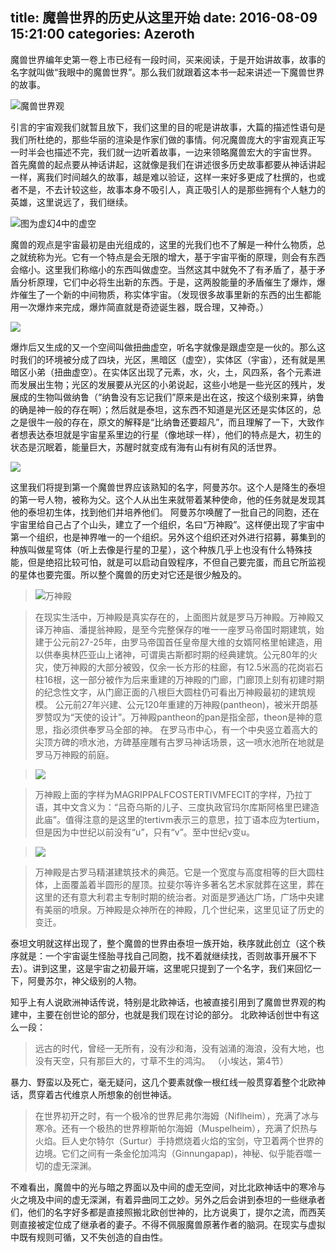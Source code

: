 title: 魔兽世界的历史从这里开始
date: 2016-08-09 15:21:00
categories: Azeroth
-----------

魔兽世界编年史第一卷上市已经有一段时间，买来阅读，于是开始讲故事，故事的名字就叫做“我眼中的魔兽世界”。那么我们就跟着这本书一起来讲述一下魔兽世界的故事。

![魔兽世界观](http://upload-images.jianshu.io/upload_images/1429775-5f02f9f7c5f87fac.jpg?imageMogr2/auto-orient/strip%7CimageView2/2/w/1240)
<!-- more -->

引言的宇宙观我们就暂且放下，我们这里的目的呢是讲故事，大篇的描述性语句是我们所杜绝的，那些华丽的渲染是作家们做的事情。何况魔兽庞大的宇宙观真正写一时半会也描述不完，我们就一边听着故事，一边来领略魔兽宏大的宇宙世界。 
首先魔兽的起点要从神话讲起，这就像是我们在讲述很多历史故事都要从神话讲起一样，离我们时间越久的故事，越是难以验证，这样一来好多更成了杜撰的，也或者不是，不去计较这些，故事本身不吸引人，真正吸引人的是那些拥有个人魅力的英雄，这里说远了，我们继续。

![图为虚幻4中的虚空](http://upload-images.jianshu.io/upload_images/1429775-15d74344dff9964c.jpg?imageMogr2/auto-orient/strip%7CimageView2/2/w/1240)

魔兽的观点是宇宙最初是由光组成的，这里的光我们也不了解是一种什么物质，总之就统称为光。它有一个特点是会无限的增大，基于宇宙平衡的原理，则会有东西会缩小。这里我们称缩小的东西叫做虚空。当然这其中就免不了有矛盾了，基于矛盾分析原理，它们中必将生出新的东西。于是，这两股能量的矛盾催生了爆炸，爆炸催生了一个新的中间物质，称实体宇宙。（发现很多故事里新的东西的出生都能用一次爆炸来完成，爆炸简直就是奇迹诞生器，既合理，又神奇。）

![](http://upload-images.jianshu.io/upload_images/1429775-d4fbfa12c5ec0c07.jpg?imageMogr2/auto-orient/strip%7CimageView2/2/w/1240)
 
爆炸后又生成的又一个空间叫做扭曲虚空，听名字就像是跟虚空是一伙的。那么这时我们的环境被分成了四块，光区，黑暗区（虚空），实体区（宇宙），还有就是黑暗区小弟（扭曲虚空）。在实体区出现了元素，水，火，土，风四系，各个元素进而发展出生物；光区的发展要从光区的小弟说起，这些小地是一些光区的残片，发展成的生物叫做纳鲁（“纳鲁没有忘记我们”原来是出在这，按这个级别来算，纳鲁的确是神一般的存在啊）；然后就是泰坦，这东西不知道是光区还是实体区的，总之是很牛一般的存在，原文的解释是“比纳鲁还要超凡”，而且理解了一下，大致作者想表达泰坦就是宇宙星系里边的行星（像地球一样），他们的特点是大，初生的状态是沉眠着，能量巨大，苏醒时就变成有海有山有树有风的活世界。

![](http://upload-images.jianshu.io/upload_images/1429775-224f58c00b0815cc.jpg?imageMogr2/auto-orient/strip%7CimageView2/2/w/1240)
 
这里我们将提到第一个魔兽世界应该熟知的名字，阿曼苏尔。这个人是降生的泰坦的第一号人物，被称为父。这个人从出生来就带着某种使命，他的任务就是发现其他的泰坦初生体，找到他们并培养他们。 阿曼苏尔唤醒了一批自己的同胞，还在宇宙里给自己占了个山头，建立了一个组织，名曰“万神殿”。这样便出现了宇宙中第一个组织，也是神界唯一的一个组织。另外这个组织还对外进行招募，募集到的种族叫做星穹体（听上去像是行星的卫星），这个种族几乎上也没有什么特殊技能，但是绝招比较可怕，就是可以启动自毁程序，不但自己要完蛋，而且它所监视的星体也要完蛋。所以整个魔兽的历史对它还是很少触及的。


>![万神殿](http://upload-images.jianshu.io/upload_images/1429775-1db31a66d9227f2c.jpg?imageMogr2/auto-orient/strip%7CimageView2/2/w/1240)
  
>在现实生活中，万神殿是真实存在的，上面图片就是罗马万神殿。万神殿又译万神庙、潘提翁神殿，是至今完整保存的唯一一座罗马帝国时期建筑，始建于公元前27-25年，由罗马帝国首任皇帝屋大维的女婿阿格里帕建造，用以供奉奥林匹亚山上诸神，可谓奥古斯都时期的经典建筑。公元80年的火灾，使万神殿的大部分被毁，仅余一长方形的柱廊，有12.5米高的花岗岩石柱16根，这一部分被作为后来重建的万神殿的门廊，门廊顶上刻有初建时期的纪念性文字，从门廊正面的八根巨大圆柱仍可看出万神殿最初的建筑规模。
公元前27年兴建、公元120年重建的万神殿(pantheon)，被米开朗基罗赞叹为“天使的设计”。万神殿pantheon的pan是指全部，theon是神的意思，指必须供奉罗马全部的神。
在罗马市中心，有一个中央竖立着高大的尖顶方碑的喷水池，方碑基座雕有古罗马神话场景，这一喷水池所在地就是罗马万神殿的前庭。

>![](http://upload-images.jianshu.io/upload_images/1429775-5ac7692c390670e6.jpg?imageMogr2/auto-orient/strip%7CimageView2/2/w/1240)

>万神殿上面的字样为MAGRIPPALFCOSTERTIVMFECIT的字样，乃拉丁语，其中文含义为：“吕奇乌斯的儿子、三度执政官玛尔库斯阿格里巴建造此庙”。值得注意的是这里的tertivm表示三的意思，拉丁语本应为tertium，但是因为中世纪以前没有“u”，只有“v”。至中世纪v变u。

>![](http://upload-images.jianshu.io/upload_images/1429775-708fe75018dde5d6.jpg?imageMogr2/auto-orient/strip%7CimageView2/2/w/1240)

>万神殿是古罗马精湛建筑技术的典范。它是一个宽度与高度相等的巨大圆柱体，上面覆盖着半圆形的屋顶。拉斐尔等许多著名艺术家就葬在这里，葬在这里的还有意大利君主专制时期的统治者。对面是罗通达广场，广场中央建有美丽的喷泉。万神殿是众神所在的神殿，几个世纪来，这里见证了历史的变迁。


泰坦文明就这样出现了，整个魔兽的世界由泰坦一族开始，秩序就此创立（这个秩序就是：一个宇宙诞生怪胎寻找自己同胞，找不着就继续找，否则故事开展不下去）。讲到这里，这是宇宙之初最开端，这里呢只提到了一个名字，我们来回忆一下，阿曼苏尔，神父级别的人物。

知乎上有人说欧洲神话传说，特别是北欧神话，也被直接引用到了魔兽世界观的构建中，主要在创世论的部分，也就是我们现在讨论的部分。
北欧神话创世中有这么一段：
>远古的时代，曾经一无所有，没有沙和海，没有汹涌的海浪，没有大地，也没有天空，只有那巨大的，寸草不生的鸿沟。	（小埃达，第4节）

暴力、野蛮以及死亡，毫无疑问，这几个要素就像一根红线一般贯穿着整个北欧神话，贯穿着古代维京人所想象的创世神话。
>在世界初开之时，有一个极冷的世界尼弗尔海姆（Niflheim），充满了冰与寒冷。还有一个极热的世界穆斯帕尔海姆（Muspelheim），充满了炽热与火焰。巨人史尔特尔（Surtur）手持燃烧着火焰的宝剑，守卫着两个世界的边境。它们之间有一条金伦加鸿沟（Ginnungapap)，神秘、似乎能吞噬一切的虚无深渊。

不难看出，魔兽中的光与暗之界面以及中间的虚无空间，对比北欧神话中的寒冷与火之境及中间的虚无深渊，有着异曲同工之妙。另外之后会讲到泰坦的一些继承者们，他们的名字好多都是直接照搬北欧创世神的，比方说奥丁，提尔之流，而西芙则直接被定位成了继承者的妻子。不得不佩服魔兽原著作者的脑洞。在现实与虚拟中既有规则可循，又不失创造的自由性。